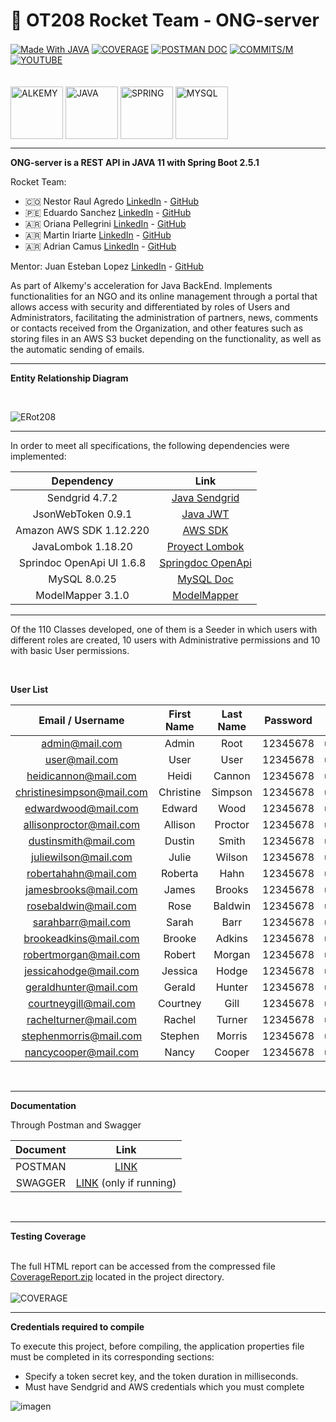 # 🚀 OT208 Rocket Team - ONG-server 
<div style="display: inline_block">
  <a href="https://github.com/topics/java" target="_blank"><img align="center" alt="Made With JAVA"  src="https://img.shields.io/badge/Made%20With-Java-blue"></a>
  <a href="#coverage"><img align="center" alt="COVERAGE"  src="https://s3.amazonaws.com/assets.coveralls.io/badges/coveralls_100.svg"></a>
  <a href="https://documenter.getpostman.com/view/21639215/UzBsHj42" target="_blank"><img align="center" alt="POSTMAN DOC"  src="https://img.shields.io/badge/Postman-ApiDoc-orange"></a>
  <a href="https://github.com/alkemyTech/OT208-server/graphs/contributors" target="_blank"><img align="center" alt="COMMITS/M"  src="https://img.shields.io/github/commit-activity/m/alkemyTech/OT208-server"></a>
  <a href="https://youtu.be/ZeZzy2XrEO0" target="_blank"><img align="center" alt="YOUTUBE" src="https://img.shields.io/youtube/views/ZeZzy2XrEO0?label=View%20Video&style=social"></a>
</div>
<div style="display: inline_block"><br><br>
  <a href="https://github.com/alkemyTech" target="_blank"><img align="center" alt="ALKEMY" height="84" width="84" src="https://user-images.githubusercontent.com/85143329/175833035-20a3a828-2bb5-4919-88b9-d90efdd36074.png"></a>
  <a href="https://github.com/topics/java" target="_blank"><img align="center" alt="JAVA" height="84" width="84" src="https://cdn.jsdelivr.net/gh/devicons/devicon/icons/java/java-original.svg"></a>
  <a href="https://github.com/topics/spring-boot" target="_blank"><img align="center" alt="SPRING" height="84" width="84" src="https://cdn.jsdelivr.net/gh/devicons/devicon/icons/spring/spring-original.svg"></a>
  <a href="https://github.com/topics/mysql" target="_blank"><img align="center" alt="MYSQL" height="84" width="84" src="https://cdn.jsdelivr.net/gh/devicons/devicon/icons/mysql/mysql-original.svg"></a>
</div>


----

**ONG-server is a REST API in JAVA 11 with Spring Boot 2.5.1**

Rocket Team:
* :colombia: Nestor Raul Agredo  [LinkedIn](https://www.linkedin.com/in/nestor-raul-agredo-llanten/ ) - [GitHub](https://github.com/nestoragredollanten)
* :peru: Eduardo Sanchez [LinkedIn](https://www.linkedin.com/in/eduardo-sanchez-038086232/ ) - [GitHub](https://github.com/EdwardDavys)
* :argentina: Oriana Pellegrini [LinkedIn](https://www.linkedin.com/in/oriana-pellegrini/ ) - [GitHub](https://github.com/Oriana10)
* :argentina: Martin Iriarte [LinkedIn](https://www.linkedin.com/in/martin-iriarte/ ) - [GitHub](https://github.com/MartinIriarte89)
* :argentina: Adrian Camus [LinkedIn](https://www.linkedin.com/in/acamus79/ ) - [GitHub](https://github.com/acamus79)

Mentor: Juan Esteban Lopez [LinkedIn](https://www.linkedin.com/in/juan-esteban-lopez-8bb677b/ ) - [GitHub](https://github.com/juan1977lopez)

As part of Alkemy's acceleration for Java BackEnd. Implements functionalities for an NGO and its online management through a portal that allows access with security and differentiated by roles of Users and Administrators, facilitating the administration of partners, news, comments or contacts received from the Organization, and other features such as storing files in an AWS S3 bucket depending on the functionality, as well as the automatic sending of emails.


-----

**Entity Relationship Diagram**

<br>

![ERot208](https://user-images.githubusercontent.com/85143329/175832651-337fb842-e15b-4476-b2b4-1cfa9957d663.png)

-----

In order to meet all specifications, the following dependencies were implemented:


|       Dependency        |      Link   |
|:-----------------------:|:-----------:|
|Sendgrid 4.7.2           |<a href="https://github.com/sendgrid/sendgrid-java" target="_blank">Java Sendgrid</a>|
|JsonWebToken 0.9.1       |<a href="https://github.com/auth0/java-jwt" target="_blank">Java JWT</a>|
|Amazon AWS SDK 1.12.220  |<a href="https://github.com/aws/aws-sdk-java" target="_blank">AWS SDK</a>|
|JavaLombok 1.18.20       |<a href="https://github.com/projectlombok/lombok" target="_blank">Proyect Lombok</a>|
|Sprindoc OpenApi UI 1.6.8|<a href="https://github.com/springdoc/springdoc-openapi" target="_blank">Springdoc OpenApi</a>|
|MySQL 8.0.25             |<a href="https://dev.mysql.com/doc/" target="_blank">MySQL Doc</a>|
|ModelMapper 3.1.0        |<a href="https://github.com/modelmapper/modelmapper" target="_blank">ModelMapper</a>|


-----

Of the 110 Classes developed, one of them is a Seeder in which users with different roles are created, 10 users with Administrative permissions and 10 with basic User permissions. 

<br>

**User List**

|   Email / Username   | First Name |	Last Name |	Password |	Photo |	Role  |
|:--------------------:|:----------:|:---------:|:--------:|:------:|:-----:|
|admin@mail.com        | Admin      | Root      | 12345678 |user.png|ADMIN  |
|user@mail.com         | User       | User      | 12345678 |user.png|USER   |
|heidicannon@mail.com  | Heidi      | Cannon    | 12345678 |user.png|ADMIN  |
|christinesimpson@mail.com|Christine|Simpson    | 12345678 |user.png|USER   |
|edwardwood@mail.com   | Edward     | Wood      | 12345678 |user.png|ADMIN  |
|allisonproctor@mail.com| Allison   | Proctor   | 12345678 |user.png|USER   |
|dustinsmith@mail.com  | Dustin     | Smith     | 12345678 |user.png|ADMIN  |
|juliewilson@mail.com  | Julie      | Wilson    | 12345678 |user.png|USER   |
|robertahahn@mail.com  | Roberta    | Hahn      | 12345678 |user.png|ADMIN  |
|jamesbrooks@mail.com  | James      | Brooks    | 12345678 |user.png|USER   |
|rosebaldwin@mail.com  | Rose       | Baldwin   | 12345678 |user.png|ADMIN  |
| sarahbarr@mail.com   | Sarah      | Barr      | 12345678 |user.png|USER   |
|brookeadkins@mail.com | Brooke     | Adkins    | 12345678 |user.png|ADMIN  |
|robertmorgan@mail.com | Robert     | Morgan    | 12345678 |user.png|USER   |
|jessicahodge@mail.com | Jessica    | Hodge     | 12345678 |user.png|ADMIN  |
|geraldhunter@mail.com | Gerald     | Hunter    | 12345678 |user.png|USER   |
|courtneygill@mail.com | Courtney   | Gill      | 12345678 |user.png|ADMIN  |
|rachelturner@mail.com | Rachel     | Turner    | 12345678 |user.png|USER   |
|stephenmorris@mail.com| Stephen    | Morris    | 12345678 |user.png|ADMIN  |
|nancycooper@mail.com  | Nancy      | Cooper    | 12345678 |user.png|USER   |

<br>

-----

**Documentation**

Through Postman and Swagger

|       Document        |      Link   |
|:-----------------------:|:-----------:|
| POSTMAN |<a href="https://documenter.getpostman.com/view/21639215/UzBsHj42" target="_blank">LINK</a>|
| SWAGGER |<a href="http://localhost:8080/api/swagger-ui/index.html" target="_blank">LINK</a> (only if running)|

<br>

-----

**Testing Coverage**

<div id="coverage">
  <br>
  <div>The full HTML report can be accessed from the compressed file <a href="https://github.com/alkemyTech/OT208-server/raw/main/CoverageReport.zip" target="_blank">CoverageReport.zip</a> located in the project directory.</div>
  <br>
  
  <img align="center" alt="COVERAGE" src="https://user-images.githubusercontent.com/85143329/176202236-2d970474-17e3-40d7-82e4-03743f36e5fc.png">
</div>

-----

**Credentials required to compile**

To execute this project, before compiling, the application properties file must be completed in its corresponding sections:

* Specify a token secret key, and the token duration in milliseconds.
* Must have Sendgrid and AWS credentials which you must complete 

![imagen](https://user-images.githubusercontent.com/85143329/176469696-50668039-eba5-4d23-8a75-20d01b6e1f69.png)



